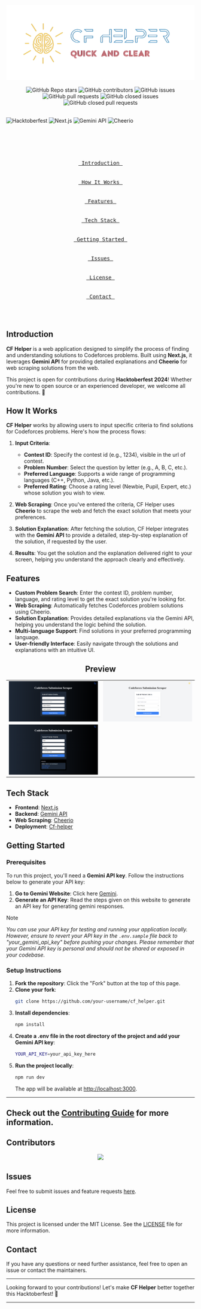 <p align="center">
  <img src="./src/assets/logo.png" alt="CF Helper Banner" width="600">
</p>

<div align="center">
  <img alt="GitHub Repo stars" src="https://img.shields.io/github/stars/shuklamaneesh23/cf_helper?style=for-the-badge">
  <img alt="GitHub contributors" src="https://img.shields.io/github/contributors/shuklamaneesh23/cf_helper?style=for-the-badge">
  <img alt="GitHub issues" src="https://img.shields.io/github/issues/shuklamaneesh23/cf_helper?style=for-the-badge">
  <img alt="GitHub pull requests" src="https://img.shields.io/github/issues-pr/shuklamaneesh23/cf_helper?style=for-the-badge">
  <img alt="GitHub closed issues" src="https://img.shields.io/github/issues-closed/shuklamaneesh23/cf_helper?style=for-the-badge">
  <img alt="GitHub closed pull requests" src="https://img.shields.io/github/issues-pr-closed/shuklamaneesh23/cf_helper?style=for-the-badge">
</div>

<br>


![Hacktoberfest](https://img.shields.io/badge/Hacktoberfest-2024-blueviolet?style=flat-square&logo=hacktoberfest)
![Next.js](https://img.shields.io/badge/Next.js-v13.0+-black?style=flat-square&logo=next.js)
![Gemini API](https://img.shields.io/badge/Gemini-API-red?style=flat-square&logo=graphql)
![Cheerio](https://img.shields.io/badge/Cheerio-Web%20Scraping-yellowgreen?style=flat-square)

<br>

<p align="center"><br><br>
<a href="#introduction"><kbd><br>&emsp;Introduction&emsp;<br><br></kbd></a>&emsp;
<a href="#how-it-works"><kbd><br>&emsp;How It Works&emsp;<br><br></kbd></a>&emsp;
<a href="#features"><kbd><br>&emsp;Features&emsp;<br><br></kbd></a>&emsp;
<a href="#tech-stack"><kbd><br>&emsp;Tech Stack&emsp;<br><br></kbd></a>&emsp;
<a href="#getting-started"><kbd><br>&emsp;Getting Started&emsp;<br><br></kbd></a>&emsp;
<a href="#issues"><kbd><br>&emsp;Issues&emsp;<br><br></kbd></a>&emsp;
<a href="#license"><kbd><br>&emsp;License&emsp;<br><br></kbd></a>&emsp;
<a href="#contact"><kbd><br>&emsp;Contact&emsp;<br><br></kbd></a>
<br><br>
</p>

## Introduction

**CF Helper** is a web application designed to simplify the process of finding and understanding solutions to Codeforces problems. Built using **Next.js**, it leverages **Gemini API** for providing detailed explanations and **Cheerio** for web scraping solutions from the web.

This project is open for contributions during **Hacktoberfest 2024**! Whether you're new to open source or an experienced developer, we welcome all contributions. 🎉



## How It Works

**CF Helper** works by allowing users to input specific criteria to find solutions for Codeforces problems. Here's how the process flows:

1. **Input Criteria**:
   - **Contest ID**: Specify the contest id (e.g., 1234), visible in the url of contest.
   - **Problem Number**: Select the question by letter (e.g., A, B, C, etc.).
   - **Preferred Language**: Supports a wide range of programming languages (C++, Python, Java, etc.).
   - **Preferred Rating**: Choose a rating level (Newbie, Pupil, Expert, etc.) whose solution you wish to view.

2. **Web Scraping**: Once you've entered the criteria, CF Helper uses **Cheerio** to scrape the web and fetch the exact solution that meets your preferences.

3. **Solution Explanation**: After fetching the solution, CF Helper integrates with the **Gemini API** to provide a detailed, step-by-step explanation of the solution, if requested by the user.

4. **Results**: You get the solution and the explanation delivered right to your screen, helping you understand the approach clearly and effectively.

## Features

- **Custom Problem Search**: Enter the contest ID, problem number, language, and rating level to get the exact solution you're looking for.
- **Web Scraping**: Automatically fetches Codeforces problem solutions using Cheerio.
- **Solution Explanation**: Provides detailed explanations via the Gemini API, helping you understand the logic behind the solution.
- **Multi-language Support**: Find solutions in your preferred programming language.
- **User-friendly Interface**: Easily navigate through the solutions and explanations with an intuitive UI.

<div align="center">
  <table>
    <h2 id="preview">Preview</h2>
    <tr>
      <td>
        <img src="./src/assets/preview1.png" alt="Home Page Dark">
      </td>
      <td>
        <img src="./src/assets/preview2.png" alt="Home Page Light">
      </td>
    </tr>
    <tr>
      <td>
        <img src="./src/assets/preview3.png" alt="Result Page">
      </td>
    </tr>
  </table>
</div>


## Tech Stack

- **Frontend**: [Next.js](https://nextjs.org/)
- **Backend**: [Gemini API](https://gemini.com/)
- **Web Scraping**: [Cheerio](https://cheerio.js.org/)
- **Deployment**: [Cf-helper](https://cf-helper-peach.vercel.app)

## Getting Started

### Prerequisites

To run this project, you'll need a **Gemini API key**. Follow the instructions below to generate your API key:

1. **Go to Gemini Website**: Click here [Gemini](https://ai.google.dev/gemini-api/docs/api-key?_gl=1*1klljxm*_up*MQ..&gclid=Cj0KCQjwmOm3BhC8ARIsAOSbapWP4oB-w6LcagtmEx3xpiPmTyKSX9lGIRtdn9jdgi5w-_jPmUOCI9caAmzcEALw_wcB&gbraid=0AAAAACn9t66MVbyJrz0E2MZ6eK9APnX1H).
2. **Generate an API Key**: Read the steps given on this website to generate an API key for generating gemini responses.

> [!NOTE]
> *You can use your API key for testing and running your application locally. However, ensure to revert your API key in the `.env.sample` file back to "your_gemini_api_key" before pushing your changes.*
> *Please remember that your Gemini API key is personal and should not be shared or exposed in your codebase.*

### Setup Instructions


1. **Fork the repository**: Click the "Fork" button at the top of this page.
2. **Clone your fork**:
   ```bash
   git clone https://github.com/your-username/cf_helper.git
   ```
3. **Install dependencies**:
   ```bash
   npm install
   ```
4. **Create a .env file in the root directory of the project and add your Gemini API key**:
   ```bash
   YOUR_API_KEY=your_api_key_here

   ```
5. **Run the project locally**:
   ```bash
   npm run dev
   ```
   The app will be available at [http://localhost:3000](http://localhost:3000).

---
Check out the [Contributing Guide](Contributing.md) for more information.
---

## Contributors

<p align="center">
  <a href="https://github.com/shuklamaneesh23/cf_helper/graphs/contributors">
    <img src="https://contrib.rocks/image?repo=shuklamaneesh23/cf_helper" />
  </a>
</p>


## Issues

Feel free to submit issues and feature requests [here](https://github.com/shuklamaneesh23/cf_helper/issues).

## License

This project is licensed under the MIT License. See the [LICENSE](LICENSE) file for more information.

## Contact

If you have any questions or need further assistance, feel free to open an issue or contact the maintainers.

---

Looking forward to your contributions! Let's make **CF Helper** better together this Hacktoberfest! 🌟

---

